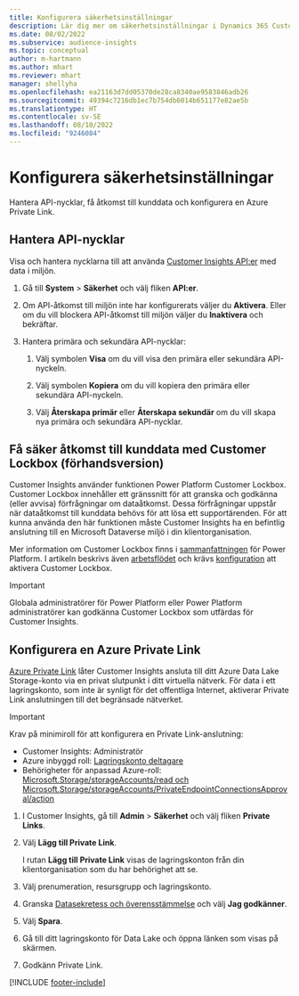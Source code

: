 ```yaml
---
title: Konfigurera säkerhetsinställningar
description: Lär dig mer om säkerhetsinställningar i Dynamics 365 Customer Insights.
ms.date: 08/02/2022
ms.subservice: audience-insights
ms.topic: conceptual
author: m-hartmann
ms.author: mhart
ms.reviewer: mhart
manager: shellyha
ms.openlocfilehash: ea21163d7dd05370de28ca8340ae9583846adb26
ms.sourcegitcommit: 49394c7216db1ec7b754db6014b651177e82ae5b
ms.translationtype: HT
ms.contentlocale: sv-SE
ms.lasthandoff: 08/10/2022
ms.locfileid: "9246084"
---
```

# <a name="configure-security-settings"></a>Konfigurera säkerhetsinställningar

Hantera API-nycklar, få åtkomst till kunddata och konfigurera en Azure Private Link.

## <a name="manage-api-keys"></a>Hantera API-nycklar

Visa och hantera nycklarna till att använda [Customer Insights API:er](apis.md) med data i miljön.

1. Gå till **System** > **Säkerhet** och välj fliken **API:er**.

1. Om API-åtkomst till miljön inte har konfigurerats väljer du **Aktivera**. Eller om du vill blockera API-åtkomst till miljön väljer du **Inaktivera** och bekräftar.

1. Hantera primära och sekundära API-nycklar:

   1. Välj symbolen **Visa** om du vill visa den primära eller sekundära API-nyckeln.

   1. Välj symbolen **Kopiera** om du vill kopiera den primära eller sekundära API-nyckeln.

   1. Välj **Återskapa primär** eller **Återskapa sekundär** om du vill skapa nya primära och sekundära API-nycklar.

## <a name="securely-access-customer-data-with-customer-lockbox-preview"></a>Få säker åtkomst till kunddata med Customer Lockbox (förhandsversion)

Customer Insights använder funktionen Power Platform Customer Lockbox. Customer Lockbox innehåller ett gränssnitt för att granska och godkänna (eller avvisa) förfrågningar om dataåtkomst. Dessa förfrågningar uppstår när dataåtkomst till kunddata behövs för att lösa ett supportärenden. För att kunna använda den här funktionen måste Customer Insights ha en befintlig anslutning till en Microsoft Dataverse miljö i din klientorganisation.

Mer information om Customer Lockbox finns i [sammanfattningen](/power-platform/admin/about-lockbox#summary) för Power Platform. I artikeln beskrivs även [arbetsflödet](/power-platform/admin/about-lockbox#workflow) och krävs [konfiguration](/power-platform/admin/about-lockbox#enable-the-lockbox-policy) att aktivera Customer Lockbox.

> [!IMPORTANT]
> Globala administratörer för Power Platform eller Power Platform administratörer kan godkänna Customer Lockbox som utfärdas för Customer Insights.

## <a name="set-up-an-azure-private-link"></a>Konfigurera en Azure Private Link

[Azure Private Link](/azure/private-link/private-link-overview) låter Customer Insights ansluta till ditt Azure Data Lake Storage-konto via en privat slutpunkt i ditt virtuella nätverk. För data i ett lagringskonto, som inte är synligt för det offentliga Internet, aktiverar Private Link anslutningen till det begränsade nätverket.

> [!IMPORTANT]
> Krav på minimiroll för att konfigurera en Private Link-anslutning:
>
> - Customer Insights: Administratör
> - Azure inbyggd roll: [Lagringskonto deltagare](/azure/role-based-access-control/built-in-roles#storage-account-contributor)
> - Behörigheter för anpassad Azure-roll: [Microsoft.Storage/storageAccounts/read och Microsoft.Storage/storageAccounts/PrivateEndpointConnectionsApproval/action](/azure/role-based-access-control/resource-provider-operations#microsoftstorage)

1. I Customer Insights, gå till **Admin** > **Säkerhet** och välj fliken **Private Links**.

1. Välj **Lägg till Private Link**.

   I rutan **Lägg till Private Link** visas de lagringskonton från din klientorganisation som du har behörighet att se.

1. Välj prenumeration, resursgrupp och lagringskonto.

1. Granska [Datasekretess och överensstämmelse](connections.md#data-privacy-and-compliance) och välj **Jag godkänner**.

1. Välj **Spara**.

1. Gå till ditt lagringskonto för Data Lake och öppna länken som visas på skärmen.

1. Godkänn Private Link.


[!INCLUDE [footer-include](includes/footer-banner.md)]
